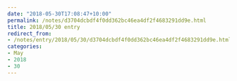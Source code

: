 ```yaml
---
date: "2018-05-30T17:08:47+10:00"
permalink: /notes/d3704dcbdf4f0dd362bc46ea4df2f4683291dd9e.html
title: 2018/05/30 entry
redirect_from:
- /notes/entry/2018/05/30/d3704dcbdf4f0dd362bc46ea4df2f4683291dd9e.html
categories:
- May
- 2018
- 30
---
```

